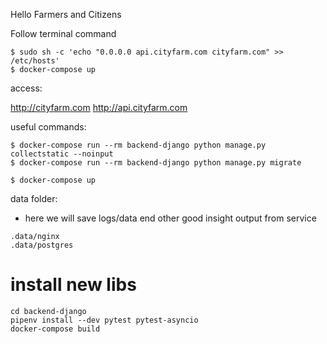 Hello Farmers and Citizens

Follow terminal command

```
$ sudo sh -c 'echo "0.0.0.0 api.cityfarm.com cityfarm.com" >> /etc/hosts'
$ docker-compose up
```

access: 

http://cityfarm.com
http://api.cityfarm.com

useful commands:

```shell
$ docker-compose run --rm backend-django python manage.py collectstatic --noinput
$ docker-compose run --rm backend-django python manage.py migrate

$ docker-compose up
```

data folder:

* here we will save logs/data end other good insight output from service
```shell
.data/nginx
.data/postgres
```
# install new libs 
```shell
cd backend-django
pipenv install --dev pytest pytest-asyncio
docker-compose build
```
